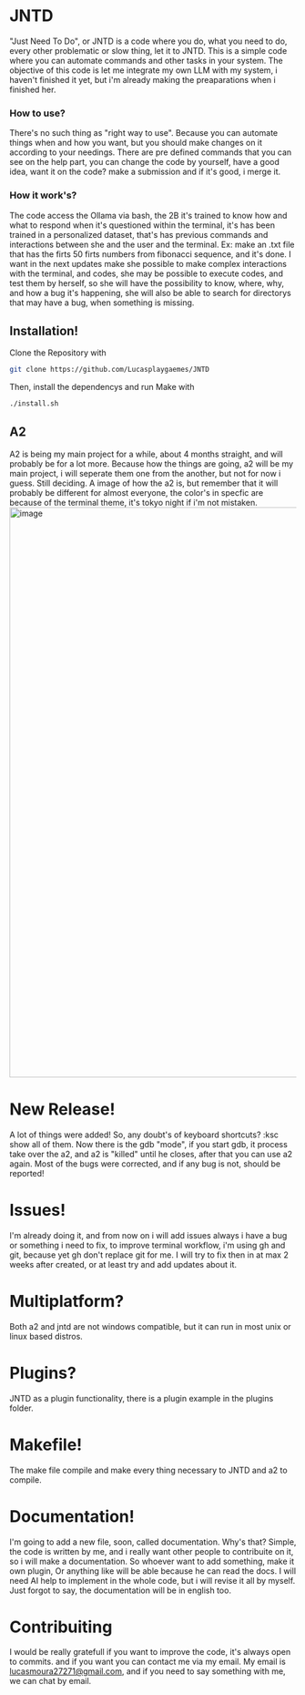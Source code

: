 # JNTD
"Just Need To Do", or JNTD is a code where you do, what you need to do, every other problematic or slow thing, let it to JNTD.
This is a simple code where you can automate commands and other tasks in your system.
The objective of this code is let me integrate my own LLM with my system, i haven't finished it yet, but i'm already making the preaparations when i finished her.

### How to use?
There's no such thing as "right way to use". Because you can automate things when and how you want, but you should make changes on it according to your needings. There are pre defined commands that you can see on the help part, you can change the code by yourself, have a good idea, want it on the code? make a submission and if it's good, i merge it.

### How it work's?
The code access the Ollama via bash, the 2B it's trained to know how and what to respond when it's questioned within the terminal, it's has been trained in a personalized dataset, that's has previous commands and interactions between she and the user and the terminal. Ex: make an .txt file that has the firts 50 firts numbers from fibonacci sequence, and it's done.
I want in the next updates make she possible to make complex interactions with the terminal, and codes, she may be possible to execute codes, and test them by herself, so she will have the possibility to know, where, why, and how a bug it's happening, she will also be able to search for directorys that may have a bug, when something is missing.

## Installation!
Clone the Repository with
```bash
git clone https://github.com/Lucasplaygaemes/JNTD
```
Then, install the dependencys and run Make with
```bash
./install.sh
```
## A2
A2 is being my main project for a while, about 4 months straight, and will probably be for a lot more.
Because how the things are going, a2 will be my main project, i will seperate them one from the another, but not for now i guess. Still deciding.
A image of how the a2 is, but remember that it will probably be different for almost everyone, the color's in specfic are because of the terminal theme, it's tokyo night if i'm not mistaken.
<img width="1919" height="1001" alt="image" src="https://github.com/user-attachments/assets/95da6f40-4294-4162-ac84-5be7ac8bb000" />


# New Release!
A lot of things were added! So, any doubt's of keyboard shortcuts? :ksc show all of them.
Now there is the gdb "mode", if you start gdb, it process take over the a2, and a2 is "killed" until he closes, after that you can use a2 again.
Most of the bugs were corrected, and if any bug is not, should be reported!

# Issues!
I'm already doing it, and from now on i will add issues always i have a bug or something i need to fix, to improve terminal workflow, i'm using gh and git, because yet gh don't replace git for me.
I will try to fix then in at max 2 weeks after created, or at least try and add updates about it.

# Multiplatform?
Both a2 and jntd are not windows compatible, but it can run in most unix or linux based distros.

# Plugins?
JNTD as a plugin functionality, there is a plugin example in the plugins folder.

# Makefile!
The make file compile and make every thing necessary to JNTD and a2 to compile.

# Documentation!
I'm going to add a new file, soon, called documentation. Why's that? Simple, the code is written by me, and i really want other people to contribuite on it, so i will make a documentation. So whoever want to add something, make it own plugin, Or anything like will be able because he can read the docs. I will need AI help to implement in the whole code, but i will revise it all by myself. Just forgot to say, the documentation will be in english too.

# Contribuiting
I would be really gratefull if you want to improve the code, it's always open to commits. and if you want you can contact me via my email. My email is lucasmoura27271@gmail.com, and if you need to say something with me, we can chat by email.
